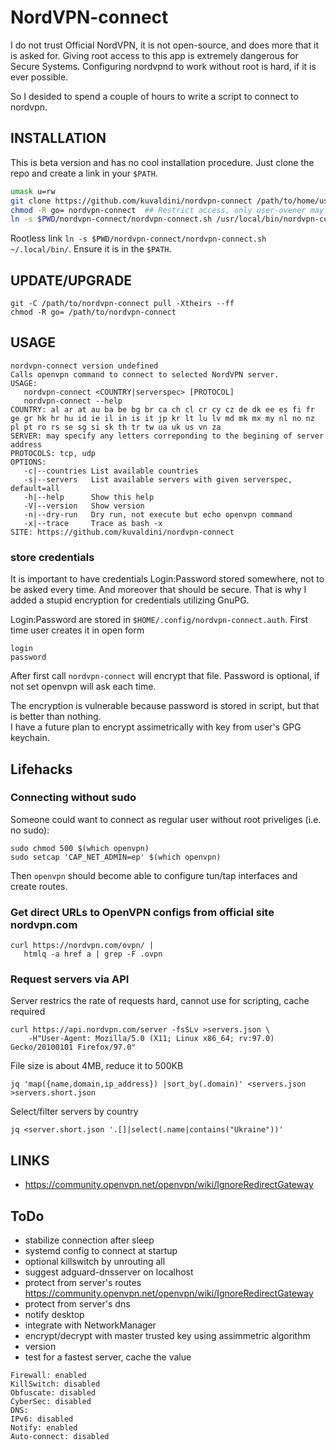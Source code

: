 NordVPN-connect
===============
I do not trust Official NordVPN, it is not open-source,
and does more that it is asked for. Giving root access to this
app is extremely dangerous for Secure Systems. 
Configuring nordvpnd to work without root is hard, if it is ever possible.

So I desided to spend a couple of hours to write a script to connect to nordvpn.


INSTALLATION
---------------
This is beta version and has no cool installation procedure.
Just clone the repo and create a link in your `$PATH`.

```sh
umask u=rw
git clone https://github.com/kuvaldini/nordvpn-connect /path/to/home/user/sofware/nordvpn-connect --single-branch -b master
chmod -R go= nordvpn-connect  ## Restrict access, only user-ovener may read and run
ln -s $PWD/nordvpn-connect/nordvpn-connect.sh /usr/local/bin/nordvpn-connect  ## root required
```
Rootless link `ln -s $PWD/nordvpn-connect/nordvpn-connect.sh ~/.local/bin/`. 
Ensure it is in the `$PATH`.

UPDATE/UPGRADE
--------------
```
git -C /path/to/nordvpn-connect pull -Xtheirs --ff
chmod -R go= /path/to/nordvpn-connect
```


USAGE
-----
```
nordvpn-connect version undefined
Calls openvpn command to connect to selected NordVPN server.
USAGE:
   nordvpn-connect <COUNTRY|serverspec> [PROTOCOL]
   nordvpn-connect --help
COUNTRY: al ar at au ba be bg br ca ch cl cr cy cz de dk ee es fi fr ge gr hk hr hu id ie il in is it jp kr lt lu lv md mk mx my nl no nz pl pt ro rs se sg si sk th tr tw ua uk us vn za 
SERVER: may specify any letters correponding to the begining of server address
PROTOCOLS: tcp, udp
OPTIONS:
   -c|--countries List available countries
   -s|--servers   List available servers with given serverspec, default=all
   -h|--help      Show this help
   -V|--version   Show version
   -n|--dry-run   Dry run, not execute but echo openvpn command
   -x|--trace     Trace as bash -x
SITE: https://github.com/kuvaldini/nordvpn-connect
```

### store credentials
It is important to have credentials Login:Password stored somewhere, 
not to be asked every time. And moreover that should be secure.
That is why I added a stupid encryption for credentials utilizing GnuPG.

Login:Password are stored in `$HOME/.config/nordvpn-connect.auth`. 
First time user creates it in open form
```
login
password
```
After first call `nordvpn-connect` will encrypt that file.
Password is optional, if not set openvpn will ask each time.

The encryption is vulnerable because password is stored in script,
but that is better than nothing.  
I have a future plan to encrypt assimetrically with key from user's 
GPG keychain. 


Lifehacks
---------
### Connecting without sudo
Someone could want to connect as regular user without root priveliges (i.e. no sudo):
```
sudo chmod 500 $(which openvpn)
sudo setcap 'CAP_NET_ADMIN=ep' $(which openvpn)
```
Then `openvpn` should become able to configure tun/tap interfaces and create routes.

### Get direct URLs to OpenVPN configs from official site nordvpn.com

    curl https://nordvpn.com/ovpn/ | 
       htmlq -a href a | grep -F .ovpn

### Request servers via API
Server restrics the rate of requests hard, cannot use for scripting, cache required

    curl https://api.nordvpn.com/server -fsSLv >servers.json \
        -H"User-Agent: Mozilla/5.0 (X11; Linux x86_64; rv:97.0) Gecko/20100101 Firefox/97.0"

File size is about 4MB, reduce it to 500KB

    jq 'map({name,domain,ip_address}) |sort_by(.domain)' <servers.json >servers.short.json

Select/filter servers by country

    jq <server.short.json '.[]|select(.name|contains("Ukraine"))'


## LINKS
- https://community.openvpn.net/openvpn/wiki/IgnoreRedirectGateway


## ToDo 
- stabilize connection after sleep
- systemd config to connect at startup
- optional killswitch by unrouting all
- suggest adguard-dnsserver on localhost
- protect from server's routes https://community.openvpn.net/openvpn/wiki/IgnoreRedirectGateway
- protect from server's dns
- notify desktop
- integrate with NetworkManager
- encrypt/decrypt with master trusted key using assimmetric algorithm
- version
- test for a fastest server, cache the value

```
Firewall: enabled
KillSwitch: disabled
Obfuscate: disabled
CyberSec: disabled
DNS: 
IPv6: disabled
Notify: enabled
Auto-connect: disabled
```
